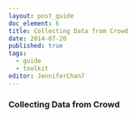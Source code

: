 ```yaml
---
layout: post_guide
doc_element: 6
title: Collecting Data from Crowd
date: 2014-07-20
published: true
tags:
  - guide
  - toolkit
editor: JenniferChan7
---
```


### Collecting Data from Crowd

